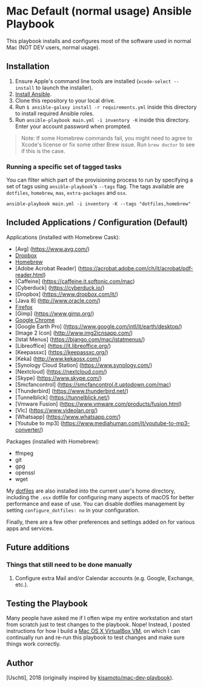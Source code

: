 # Mac Default (normal usage) Ansible Playbook

This playbook installs and configures most of the software used in normal Mac (NOT DEV users, normal usage).

## Installation

  1. Ensure Apple's command line tools are installed (`xcode-select --install` to launch the installer).
  2. [Install Ansible](http://docs.ansible.com/intro_installation.html).
  3. Clone this repository to your local drive.
  4. Run `$ ansible-galaxy install -r requirements.yml` inside this directory to install required Ansible roles.
  5. Run `ansible-playbook main.yml -i inventory -K` inside this directory. Enter your account password when prompted.

> Note: If some Homebrew commands fail, you might need to agree to Xcode's license or fix some other Brew issue. Run `brew doctor` to see if this is the case.

### Running a specific set of tagged tasks

You can filter which part of the provisioning process to run by specifying a set of tags using `ansible-playbook`'s `--tags` flag. The tags available are `dotfiles`, `homebrew`, `mas`, `extra-packages` and `osx`.

    ansible-playbook main.yml -i inventory -K --tags "dotfiles,homebrew"

## Included Applications / Configuration (Default)

Applications (installed with Homebrew Cask):

  - [Avg] (https://www.avg.com/)
  - [Dropbox](https://www.dropbox.com/)
  - [Homebrew](http://brew.sh/)
  - [Adobe Acrobat Reader] (https://acrobat.adobe.com/ch/it/acrobat/pdf-reader.html)
  - [Caffeine] (https://caffeine.it.softonic.com/mac)
  - [Cyberduck] (https://cyberduck.io/)
  - [Dropbox] (https://www.dropbox.com/it/)
  - [Java 8] (http://www.oracle.com/)
  - [Firefox](https://www.mozilla.org/en-US/firefox/new/)
  - [Gimp] (https://www.gimp.org/)
  - [Google Chrome](https://www.google.com/chrome/)
  - [Google Earth Pro] (https://www.google.com/intl/it/earth/desktop/)
  - [Image 2 Icon] (http://www.img2icnsapp.com/)
  - [Istat Menus] (https://bjango.com/mac/istatmenus/)
  - [Libreoffice] (https://it.libreoffice.org/)
  - [Keepassxc] (https://keepassxc.org/)
  - [Keka] (http://www.kekaosx.com/)
  - [Synology Cloud Station] (https://www.synology.com/)
  - [Nextcloud] (https://nextcloud.com/)
  - [Skype] (https://www.skype.com/)
  - [Smcfancontrol] (https://smcfancontrol.it.uptodown.com/mac)
  - [Thunderbird] (https://www.thunderbird.net/)
  - [Tunnelblick] (https://tunnelblick.net/)
  - [Vmware Fusion] (https://www.vmware.com/products/fusion.html)
  - [Vlc] (https://www.videolan.org/)
  - [Whatsapp] (https://www.whatsapp.com/)
  - [Youtube to mp3] (https://www.mediahuman.com/it/youtube-to-mp3-converter/)

Packages (installed with Homebrew):

  - ffmpeg
  - git
  - gpg
  - openssl
  - wget

My [dotfiles](https://github.com/geerlingguy/dotfiles) are also installed into the current user's home directory, including the `.osx` dotfile for configuring many aspects of macOS for better performance and ease of use. You can disable dotfiles management by setting `configure_dotfiles: no` in your configuration.

Finally, there are a few other preferences and settings added on for various apps and services.

## Future additions

### Things that still need to be done manually

  1. Configure extra Mail and/or Calendar accounts (e.g. Google, Exchange, etc.).


## Testing the Playbook

Many people have asked me if I often wipe my entire workstation and start from scratch just to test changes to the playbook. Nope! Instead, I posted instructions for how I build a [Mac OS X VirtualBox VM](https://github.com/geerlingguy/mac-osx-virtualbox-vm), on which I can continually run and re-run this playbook to test changes and make sure things work correctly.

## Author

[Uschti], 2018 (originally inspired by [kisamoto/mac-dev-playbook](https://github.com/kisamoto/mac-dev-playbook)).
